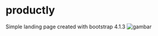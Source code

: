 # productly

Simple landing page created with bootstrap 4.1.3
![gambar](https://user-images.githubusercontent.com/58714239/135941794-c20ecb44-f5ad-4b3e-8868-c21e2d3f4e4a.png)
